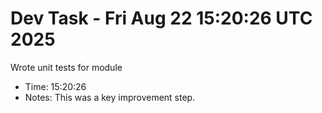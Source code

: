 # Dev Task - Fri Aug 22 15:20:26 UTC 2025
Wrote unit tests for module
- Time: 15:20:26
- Notes: This was a key improvement step.
